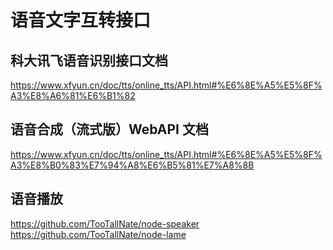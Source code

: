 
# 语音文字互转接口

## 科大讯飞语音识别接口文档
https://www.xfyun.cn/doc/tts/online_tts/API.html#%E6%8E%A5%E5%8F%A3%E8%A6%81%E6%B1%82

## 语音合成（流式版）WebAPI 文档
https://www.xfyun.cn/doc/tts/online_tts/API.html#%E6%8E%A5%E5%8F%A3%E8%B0%83%E7%94%A8%E6%B5%81%E7%A8%8B

## 语音播放
https://github.com/TooTallNate/node-speaker
https://github.com/TooTallNate/node-lame